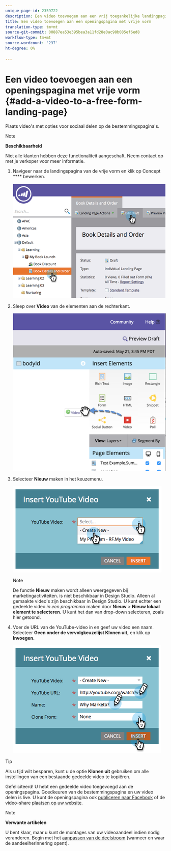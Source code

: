 ```yaml
---
unique-page-id: 2359722
description: Een video toevoegen aan een vrij toegankelijke landingpagina - Marketo Docs - Productdocumentatie
title: Een video toevoegen aan een openingspagina met vrije vorm
translation-type: tm+mt
source-git-commit: 00887ea53e395bea3a11fd28e0ac98b085ef6ed8
workflow-type: tm+mt
source-wordcount: '237'
ht-degree: 0%

---
```



# Een video toevoegen aan een openingspagina met vrije vorm {#add-a-video-to-a-free-form-landing-page}

Plaats video&#39;s met opties voor sociaal delen op de bestemmingspagina&#39;s.

>[!NOTE]
>
>**Beschikbaarheid**
>
>Niet alle klanten hebben deze functionaliteit aangeschaft. Neem contact op met je verkoper voor meer informatie.

1. Navigeer naar de landingspagina van de vrije vorm en klik op Concept **** bewerken.

   ![](assets/image2014-9-17-11-3a28-3a51.png)

1. Sleep over **Video** van de elementen aan de rechterkant.

   ![](assets/image2015-5-21-15-3a46-3a34.png)

1. Selecteer **Nieuw** maken in het keuzemenu.

   ![](assets/image2014-9-17-11-3a29-3a8.png)

   >[!NOTE]
   >
   >De functie **Nieuw** maken wordt alleen weergegeven bij marketingactiviteiten. is niet beschikbaar in Design Studio. Alleen al gemaakte video&#39;s zijn beschikbaar in Design Studio. U kunt echter een gedeelde video *in een programma* maken door **Nieuw** > **Nieuw lokaal element te selecteren.** U kunt het dan van drop-down selecteren, zoals hier getoond.

1. Voer de URL van de YouTube-video in en geef uw video een naam. Selecteer **Geen onder de vervolgkeuzelijst Klonen uit,** en klik op **Invoegen.**

   ![](assets/image2014-9-17-11-3a29-3a15.png)

>[!TIP]
>
>Als u tijd wilt besparen, kunt u de optie **Klonen uit** gebruiken om alle instellingen van een bestaande gedeelde video te kopiëren.

Gefeliciteerd! U hebt een gedeelde video toegevoegd aan de openingspagina. Goedkeuren van de bestemmingspagina en uw video delen is live. U kunt de openingspagina ook [publiceren naar Facebook](../../../../product-docs/demand-generation/facebook/publish-landing-pages-to-facebook.md) of de video-share [plaatsen op uw website](../../../../product-docs/demand-generation/social/social-functions/deploy-social-on-your-website.md).

>[!NOTE]
>
>**Verwante artikelen**
>
>U bent klaar, maar u kunt de montages van uw videoaandeel indien nodig veranderen. Begin met het [aanpassen van de deelstroom](../../../../product-docs/demand-generation/social/configuring-social-actions/customize-video-share-flow.md) (wanneer en waar de aandeelherinnering opent).

